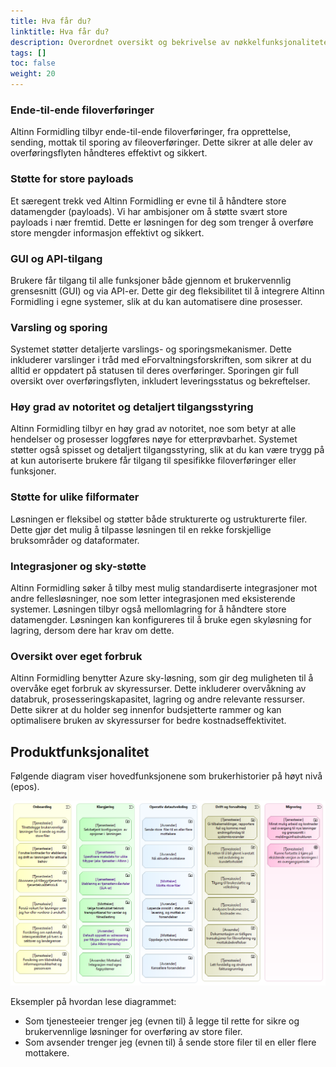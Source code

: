 ```yaml
---
title: Hva får du?
linktitle: Hva får du?
description: Overordnet oversikt og bekrivelse av nøkkelfunksjonalitetene og egenskapene til Altinn Formidling
tags: []
toc: false
weight: 20
---
```


### Ende-til-ende filoverføringer
Altinn Formidling tilbyr ende-til-ende filoverføringer, fra opprettelse, sending, mottak til sporing av fileoverføringer. Dette sikrer at alle deler av overføringsflyten håndteres effektivt og sikkert. 
 
### Støtte for store payloads
Et særegent trekk ved Altinn Formidling er evne til å håndtere store datamengder (payloads). Vi har ambisjoner om å støtte svært store payloads i nær fremtid. Dette er løsningen for deg som trenger å overføre store mengder informasjon effektivt og sikkert. 

### GUI og API-tilgang
Brukere får tilgang til alle funksjoner både gjennom et brukervennlig grensesnitt (GUI) og via API-er. Dette gir deg fleksibilitet til å integrere Altinn Formidling i egne systemer, slik at du kan automatisere dine prosesser. 

### Varsling og sporing
Systemet støtter detaljerte varslings- og sporingsmekanismer. Dette inkluderer varslinger i tråd med eForvaltningsforskriften, som sikrer at du alltid er oppdatert på statusen til deres overføringer. Sporingen gir full oversikt over overføringsflyten, inkludert leveringsstatus og bekreftelser. 

### Høy grad av notoritet og detaljert tilgangsstyring
Altinn Formidling tilbyr en høy grad av notoritet, noe som betyr at alle hendelser og prosesser loggføres nøye for etterprøvbarhet. Systemet støtter også spisset og detaljert tilgangsstyring, slik at du kan være trygg på at kun autoriserte brukere får tilgang til spesifikke filoverføringer eller funksjoner. 

### Støtte for ulike filformater 
Løsningen er fleksibel og støtter både strukturerte og ustrukturerte filer. Dette gjør det mulig å tilpasse løsningen til en rekke forskjellige bruksområder og dataformater. 

### Integrasjoner og sky-støtte 
Altinn Formidling søker å tilby mest mulig standardiserte integrasjoner mot andre fellesløsninger, noe som letter integrasjonen med eksisterende systemer. Løsningen tilbyr også mellomlagring for å håndtere store datamengder. Løsningen kan konfigureres til å bruke egen skyløsning for lagring, dersom dere har krav om dette. 

### Oversikt over eget forbruk
Altinn Formidling benytter Azure sky-løsning, som gir deg muligheten til å overvåke eget forbruk av skyressurser. Dette inkluderer overvåkning av databruk, prosesseringskapasitet, lagring og andre relevante ressurser. Dette sikrer at du holder seg innenfor budsjetterte rammer og kan optimalisere bruken av skyressurser for bedre kostnadseffektivitet.  
 

## Produktfunksjonalitet

Følgende diagram viser hovedfunksjonene som brukerhistorier på høyt nivå (epos).

![Høy-nivå brukerbehov for styrt filoverføring](high-level-user-needs-for-managed-file-transfer.nb.png "Høy-nivå brukerbehov for styrt filoverføring")

Eksempler på hvordan lese diagrammet:

* Som tjenesteeier trenger jeg (evnen til) å legge til rette for sikre og 
  brukervennlige løsninger for overføring av store filer.
* Som avsender trenger jeg (evnen til) å sende store filer til en eller flere mottakere.
